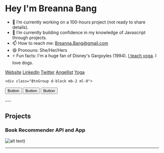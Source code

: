 # Hey I'm Breanna Bang

- 🔭 I’m currently working on a 100-hours project (not ready to share details).
- 🌱 I’m currently building confidence in my knowledge of Javascript through projects.
- 📫 How to reach me: Breanna.Bang@gmail.com
- 😄 Pronouns: She/Her/Hers
- ⚡ Fun facts: I'm a huge fan of Disney's Gargoyles (1994). <a href="https://www.breoutside.com" target="_blank">I teach yoga</a>. I love dogs.

 <div class="button-group pill">
        <a href="https://www.breannabang.com/" class="btn btn-primary">Website</a>
        <a href="https://www.linkedin.com/in/breanna-bang/" class="btn btn-primary">LinkedIn</a>
        <a href="https://twitter.com/BreannaBang" class="btn btn-primary">Twitter</a>
        <a href="https://angel.co/u/breanna-bang" class="bbtn btn-primary">Angellist</a>
        <a href="https://breoutside.com/" class="bbtn btn-primary">Yoga</a>
    </div>
    
    <div class="BtnGroup d-block mb-2 ml-0">
  <button class="BtnGroup-item btn btn-outline" type="button">Button</button>
  <button class="BtnGroup-item btn btn-outline" type="button">Button</button>
  <button class="BtnGroup-item btn btn-outline" type="button">Button</button>
</div>
---

## Projects 
            
            

### Book Recommender API and App

![alt text](https://github.com/BreaBang/BookRecommenderAPI/blob/main/API.gif.gif))

---
